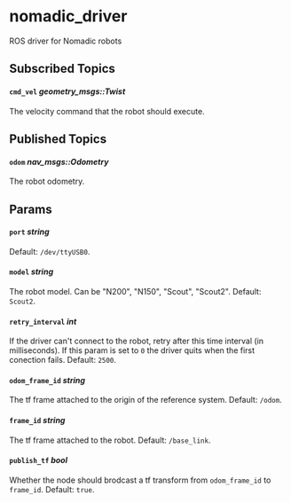 # nomadic_driver
ROS driver for Nomadic robots

## Subscribed Topics

#### `cmd_vel` *geometry_msgs::Twist*
The velocity command that the robot should execute.

## Published Topics

#### `odom` *nav_msgs::Odometry*
The robot odometry.

## Params

#### `port` *string*
Default: `/dev/ttyUSB0`.

#### `model` *string*
The robot model. Can be "N200", "N150", "Scout", "Scout2".
Default: `Scout2`.

#### `retry_interval` *int*
If the driver can't connect to the robot, retry after this time interval (in
milliseconds).
If this param is set to `0` the driver quits when the first conection fails.
Default: `2500`.

#### `odom_frame_id` *string*
The tf frame attached to the origin of the reference system.
Default: `/odom`.

#### `frame_id` *string*
The tf frame attached to the robot.
Default: `/base_link`.

#### `publish_tf` *bool*
Whether the node should brodcast a tf transform from `odom_frame_id` to
`frame_id`.
Default: `true`.
